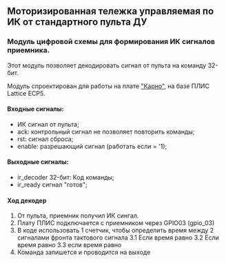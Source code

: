 ## Моторизированная тележка управляемая по ИК от стандартного пульта ДУ
### Модуль цифровой схемы для формирования ИК сигналов приемника.

Этот модуль позволяет декодировать сигнал от пульта на команду 32-бит.

Модуль спроектирован для работы на плате ["Карно"](https://github.com/Fabmicro-LLC/Karnix_ASB-254), на базе ПЛИС Lattice ECP5.

#### Входные сигналы:
* ИК сигнал от пульта;
* ack: контрольный сигнал не позволяет повторить команды;
* rst: сигнал сброса;
* enable: разрешающий сигнал (работать если = '1);

#### Выходные сигналы:
* ir_decoder 32-бит: Код команды;
* ir_ready сигнал "готов";


#### Ход декодер
1. От пульта, приемник получил ИК сингал.
2. Плату ПЛИС подключается с приемником через GPIO03 (gpio_03)
3. В коде использовать 1 счетчик, чтобы определить время между 2 сигналами фронта тактового сигнала
   3.1 Если время равно
   3.2 Если время равно
   3.3 если время равно
4. Команда запишется и проводится на выходе 
